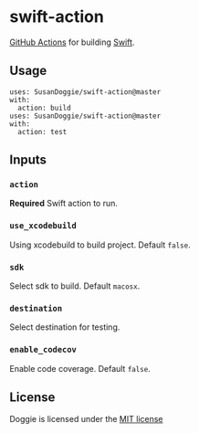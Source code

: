 # swift-action

[GitHub Actions](https://github.com/features/actions) for building [Swift](https://swift.org).

## Usage

```
uses: SusanDoggie/swift-action@master
with:
  action: build
uses: SusanDoggie/swift-action@master
with:
  action: test
```

## Inputs

### `action`

**Required** Swift action to run.

### `use_xcodebuild`

Using xcodebuild to build project. Default `false`.

### `sdk`

Select sdk to build. Default `macosx`.

### `destination`

Select destination for testing.

### `enable_codecov`

Enable code coverage. Default `false`.

## License

Doggie is licensed under the [MIT license](LICENSE)
